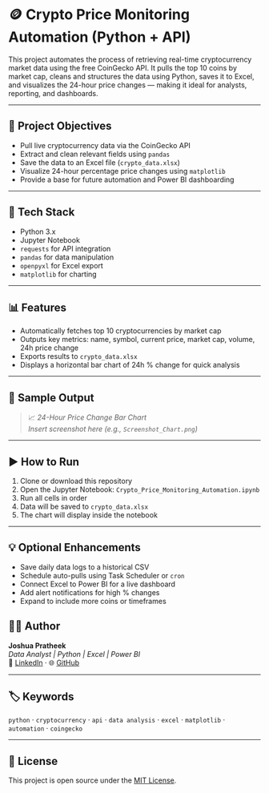 # 🪙 Crypto Price Monitoring Automation (Python + API)

This project automates the process of retrieving real-time cryptocurrency market data using the free CoinGecko API. It pulls the top 10 coins by market cap, cleans and structures the data using Python, saves it to Excel, and visualizes the 24-hour price changes — making it ideal for analysts, reporting, and dashboards.

---

## 📌 Project Objectives

- Pull live cryptocurrency data via the CoinGecko API
- Extract and clean relevant fields using `pandas`
- Save the data to an Excel file (`crypto_data.xlsx`)
- Visualize 24-hour percentage price changes using `matplotlib`
- Provide a base for future automation and Power BI dashboarding

---

## 🔧 Tech Stack

- Python 3.x  
- Jupyter Notebook  
- `requests` for API integration  
- `pandas` for data manipulation  
- `openpyxl` for Excel export  
- `matplotlib` for charting

---

## 📊 Features

- Automatically fetches top 10 cryptocurrencies by market cap
- Outputs key metrics: name, symbol, current price, market cap, volume, 24h price change
- Exports results to `crypto_data.xlsx`
- Displays a horizontal bar chart of 24h % change for quick analysis

---

## 📸 Sample Output

> 📈 *24-Hour Price Change Bar Chart*  
> _Insert screenshot here (e.g., `Screenshot_Chart.png`)_

---

## ▶️ How to Run

1. Clone or download this repository  
2. Open the Jupyter Notebook: `Crypto_Price_Monitoring_Automation.ipynb`  
3. Run all cells in order  
4. Data will be saved to `crypto_data.xlsx`  
5. The chart will display inside the notebook  

---

## 💡 Optional Enhancements

- Save daily data logs to a historical CSV
- Schedule auto-pulls using Task Scheduler or `cron`
- Connect Excel to Power BI for a live dashboard
- Add alert notifications for high % changes
- Expand to include more coins or timeframes

## 👨‍💻 Author

**Joshua Pratheek**  
_Data Analyst | Python | Excel | Power BI_  
🔗 [LinkedIn](https://www.linkedin.com/in/joshua-pratheek-aluri-261a8b305/) · 🌐 [GitHub]( https://github.com/joshp568)

---

## 🏷️ Keywords

`python` · `cryptocurrency` · `api` · `data analysis` · `excel` · `matplotlib` · `automation` · `coingecko`

---

## 📜 License

This project is open source under the [MIT License](LICENSE).
